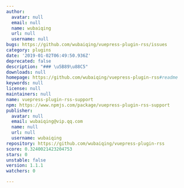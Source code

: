 ```yaml
---
author:
  avatar: null
  email: null
  name: wubaiqing
  url: null
  username: null
bugs: https://github.com/wubaiqing/vuepress-plugin-rss/issues
category: plugins
date: '2019-01-02T06:49:50.936Z'
deprecated: false
description: "### \u5B89\u88C5"
downloads: null
homepage: https://github.com/wubaiqing/vuepress-plugin-rss#readme
keywords: null
license: null
maintainers: null
name: vuepress-plugin-rss-support
npm: https://www.npmjs.com/package/vuepress-plugin-rss-support
publisher:
  avatar: null
  email: wubaiqing@vip.qq.com
  name: null
  url: null
  username: wubaiqing
repository: https://github.com/wubaiqing/vuepress-plugin-rss
score: 0.3240021423204753
stars: 0
unstable: false
version: 1.1.1
watchers: 0

---
```


